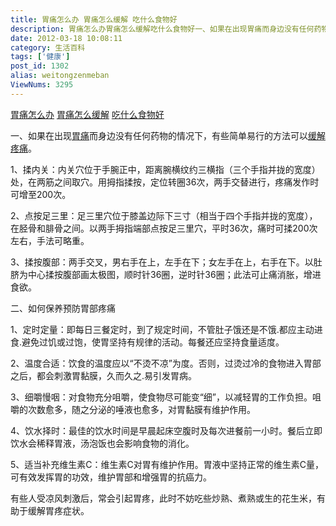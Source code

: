 ```yaml
---
title: 胃痛怎么办 胃痛怎么缓解 吃什么食物好
description: 胃痛怎么办胃痛怎么缓解吃什么食物好一、如果在出现胃痛而身边没有任何药物的情况下，有些简单易行的方法可以缓解疼痛。1、揉内关：内关穴位于手腕正中，距离腕横纹约三横指（三个手指并拢的宽度）处，在两筋之间取穴。用拇指揉按，定位转圈36次，两手交替进行，疼痛发作时可增至200次。2、点按足三里：足三里穴位于膝盖边际下三寸（相当于四个手指并拢的宽度），在胫骨和腓骨之间。以两手拇指端部点按足三里穴，平时3
date: 2012-03-18 10:08:11
category: 生活百科
tags: ['健康']
post_id: 1302
alias: weitongzenmeban
ViewNums: 3295
---
```


[胃痛怎么办](/blog/weitongzenmeban) [胃痛怎么缓解](/blog/weitongzenmeban) [吃什么食物好](/blog/weitongzenmeban)

一、如果在出现[胃痛](/blog/weitongzenmeban)而身边没有任何药物的情况下，有些简单易行的方法可以[缓解疼痛](/blog/weitongzenmeban)。

1、揉内关：内关穴位于手腕正中，距离腕横纹约三横指（三个手指并拢的宽度）处，在两筋之间取穴。用拇指揉按，定位转圈36次，两手交替进行，疼痛发作时可增至200次。

2、点按足三里：足三里穴位于膝盖边际下三寸（相当于四个手指并拢的宽度），在胫骨和腓骨之间。以两手拇指端部点按足三里穴，平时36次，痛时可揉200次左右，手法可略重。

3、揉按腹部：两手交叉，男右手在上，左手在下；女左手在上，右手在下。以肚脐为中心揉按腹部画太极图，顺时针36圈，逆时针36圈；此法可止痛消胀，增进食欲。

二、如何保养预防胃部疼痛

1、定时定量：即每日三餐定时，到了规定时间，不管肚子饿还是不饿.都应主动进食.避免过饥或过饱，使胃坚持有规律的活动。每餐还应坚持食量适度。

2、温度合适：饮食的温度应以“不烫不凉”为度。否则，过烫过冷的食物进入胃部之后，都会刺激胃黏膜，久而久之.易引发胃病。

3、细嚼慢咽：对食物充分咀嚼，使食物尽可能变“细”，以减轻胃的工作负担。咀嚼的次数愈多，随之分泌的唾液也愈多，对胃黏膜有维护作用。

4、饮水择时：最佳的饮水时间是早晨起床空腹时及每次进餐前一小时。餐后立即饮水会稀释胃液，汤泡饭也会影响食物的消化。

5、适当补充维生素C：维生素C对胃有维护作用。胃液中坚持正常的维生素C量，可有效发挥胃的功效，维护胃部和增强胃的抗癌力。

有些人受凉风刺激后，常会引起胃疼，此时不妨吃些炒熟、煮熟或生的花生米，有助于缓解胃疼症状。

